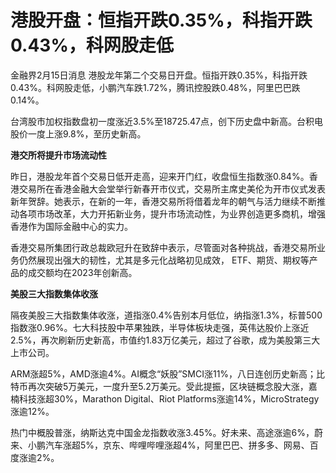 # 港股开盘：恒指开跌0.35%，科指开跌0.43%，科网股走低

金融界2月15日消息
港股龙年第二个交易日开盘。恒指开跌0.35%，科指开跌0.43%。科网股走低，小鹏汽车跌1.72%，腾讯控股跌0.48%，阿里巴巴跌0.14%。

台湾股市加权指数盘初一度涨近3.5%至18725.47点，创下历史盘中新高。台积电股价一度上涨9.8%，至历史新高。

**港交所将提升市场流动性**

昨日，港股龙年首个交易日低开走高，迎来开门红，收盘恒生指数涨0.84%。香港交易所在香港金融大会堂举行新春开市仪式，交易所主席史美伦为开市仪式发表新年贺辞。她表示，在新的一年，香港交易所将借着龙年的朝气与活力继续不断推动各项市场改革，大力开拓新业务，提升市场流动性，为业界创造更多商机，增强香港作为国际金融中心的实力。

香港交易所集团行政总裁欧冠升在致辞中表示，尽管面对各种挑战，香港交易所业务仍然展现出强大的韧性，尤其是多元化战略初见成效，
ETF、期货、期权等产品的成交额均在2023年创新高。

**美股三大指数集体收涨**

隔夜美股三大指数集体收涨，道指涨0.4%告别本月低位，纳指涨1.3%，标普500指数涨0.96%。七大科技股中苹果独跌，半导体板块走强，英伟达股价上涨近2.5%，再次刷新历史新高，市值约1.83万亿美元，超过了谷歌，成为美股第三大上市公司。

ARM涨超5%，AMD涨逾4%。AI概念“妖股”SMCI涨11%，八日连创历史新高；比特币再次突破5万美元，一度升至5.2万美元。受此提振，区块链概念股大涨，嘉楠科技涨超30%，Marathon
Digital、Riot Platforms涨逾14%，MicroStrategy涨逾12%。

热门中概股普涨，纳斯达克中国金龙指数收涨3.45%。好未来、高途涨逾6%，蔚来、小鹏汽车涨超5%，京东、哔哩哔哩涨超4%，阿里巴巴、拼多多、网易、百度涨逾2%。

